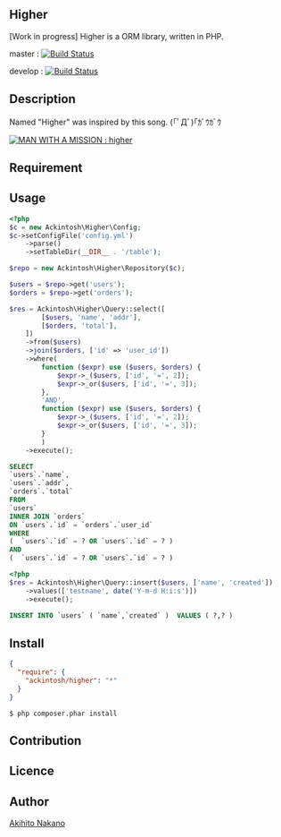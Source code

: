 Higher
---
[Work in progress]
Higher is a ORM library, written in PHP.

master : [![Build Status](https://travis-ci.org/ackintosh/higher.svg?branch=master)](https://travis-ci.org/ackintosh/higher)

develop : [![Build Status](https://travis-ci.org/ackintosh/higher.svg?branch=develop)](https://travis-ci.org/ackintosh/higher)

## Description
Named "Higher" was inspired by this song. (｢ﾟДﾟ)｢ｶﾞｳｶﾞｳ

[![MAN WITH A MISSION : higher](http://img.youtube.com/vi/RIBqsb5yIx8/0.jpg)](https://www.youtube.com/watch?v=RIBqsb5yIx8)

## Requirement

## Usage
```php
<?php
$c = new Ackintosh\Higher\Config;
$c->setConfigFile('config.yml')
    ->parse()
    ->setTableDir(__DIR__ . '/table');

$repo = new Ackintosh\Higher\Repository($c);

$users = $repo->get('users');
$orders = $repo->get('orders');

$res = Ackintosh\Higher\Query::select([
        [$users, 'name', 'addr'],
        [$orders, 'total'],
    ])
    ->from($users)
    ->join($orders, ['id' => 'user_id'])
    ->where(
        function ($expr) use ($users, $orders) {
            $expr->_($users, ['id', '=', 2]);
            $expr->_or($users, ['id', '=', 3]);
        },
        'AND',
        function ($expr) use ($users, $orders) {
            $expr->_($users, ['id', '=', 2]);
            $expr->_or($users, ['id', '=', 3]);
        }
        )
    ->execute();
```

```sql
SELECT
`users`.`name`,
`users`.`addr`,
`orders`.`total`
FROM
`users`
INNER JOIN `orders`
ON `users`.`id` = `orders`.`user_id`
WHERE
(  `users`.`id` = ? OR `users`.`id` = ? )
AND
(  `users`.`id` = ? OR `users`.`id` = ? )
```

```php
<?php
$res = Ackintosh\Higher\Query::insert($users, ['name', 'created'])
    ->values(['testname', date('Y-m-d H:i:s')])
    ->execute();
```

```sql
INSERT INTO `users` ( `name`,`created` )  VALUES ( ?,? )
```



## Install

```composer.json
{
  "require": {
    "ackintosh/higher": "*"
  }
}
```

```shell
$ php composer.phar install
```

## Contribution

## Licence

## Author

[Akihito Nakano](https://github.com/ackintosh)

